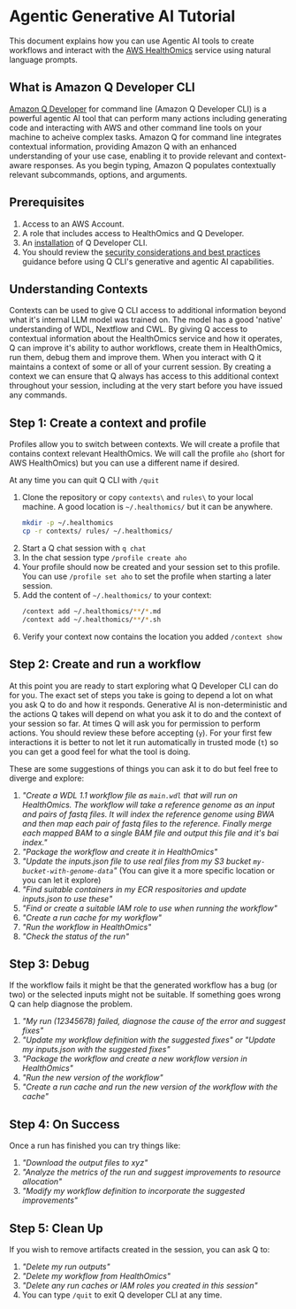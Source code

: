 # Agentic Generative AI Tutorial

This document explains how you can use Agentic AI tools to create workflows and interact with the [AWS HealthOmics](https://docs.aws.amazon.com/omics/latest/dev/what-is-healthomics.html) service using natural language prompts.

## What is Amazon Q Developer CLI
[Amazon Q Developer](https://docs.aws.amazon.com/amazonq/latest/qdeveloper-ug/what-is.html) for command line (Amazon Q Developer CLI) is a powerful agentic AI tool that can perform many actions including generating code and interacting with AWS and other command line tools on your machine to acheive complex tasks. Amazon Q for command line integrates contextual information, providing Amazon Q with an enhanced understanding of your use case, enabling it to provide relevant and context-aware responses. As you begin typing, Amazon Q populates contextually relevant subcommands, options, and arguments.

## Prerequisites
1. Access to an AWS Account.
2. A role that includes access to HealthOmics and Q Developer.
3. An [installation](https://docs.aws.amazon.com/amazonq/latest/qdeveloper-ug/command-line-installing.html) of Q Developer CLI.
4. You should review the [security considerations and best practices](https://docs.aws.amazon.com/amazonq/latest/qdeveloper-ug/command-line-chat-security.html) guidance before using Q CLI's generative and agentic AI capabilities.

## Understanding Contexts
Contexts can be used to give Q CLI access to additional information beyond what it's internal LLM model was trained on. The model has a good 'native' understanding of WDL, Nextflow and CWL. By giving Q access to contextual information about the HealthOmics service and how it operates, Q can improve it's ability to author workflows, create them in HealthOmics, run them, debug them and improve them. When you interact with Q it maintains a context of some or all of your current session. By creating a context we can ensure that Q always has access to this additional context throughout your session, including at the very start before you have issued any commands.

## Step 1: Create a context and profile
Profiles allow you to switch between contexts. We will create a profile that contains context relevant HealthOmics. We will call the profile `aho` (short for AWS HealthOmics) but you can use a different name if desired.

At any time you can quit Q CLI with `/quit`

1. Clone the repository or copy `contexts\` and `rules\` to your local machine. A good location is `~/.healthomics/` but it can be anywhere.
   ```bash
   mkdir -p ~/.healthomics
   cp -r contexts/ rules/ ~/.healthomics/
   ```
2. Start a Q chat session with `q chat`
3. In the chat session type `/profile create aho`
4. Your profile should now be created and your session set to this profile. You can use `/profile set aho` to set the profile when starting a later session.
5. Add the content of `~/.healthomics/` to your context:
      ```bash
      /context add ~/.healthomics/**/*.md
      /context add ~/.healthomics/**/*.sh
      ```
7. Verify your context now contains the location you added `/context show`


## Step 2: Create and run a workflow
At this point you are ready to start exploring what Q Developer CLI can do for you. The exact set of steps you take is going to depend a lot on what you ask Q to do and how it responds. Generative AI is non-deterministic and the actions Q takes will depend on what you ask it to do and the context of your session so far. At times Q will ask you for permission to perform actions. You should review these before accepting (`y`). For your first few interactions it is better to not let it run automatically in trusted mode (`t`) so you can get a good feel for what the tool is doing.

These are some suggestions of things you can ask it to do but feel free to diverge and explore:
1. *"Create a WDL 1.1 workflow file as `main.wdl` that will run on HealthOmics. The workflow will take a reference genome as an input and pairs of fastq files. It will index the reference genome using BWA and then map each pair of fastq files to the reference. Finally merge each mapped BAM to a single BAM file and output this file and it's bai index."*
2. *"Package the workflow and create it in HealthOmics"*
3. *"Update the inputs.json file to use real files from my S3 bucket `my-bucket-with-genome-data`"* (You can give it a more specific location or you can let it explore)
4. *"Find suitable containers in my ECR respositories and update inputs.json to use these"*
5. *"Find or create a suitable IAM role to use when running the workflow"*
6. *"Create a run cache for my workflow"*
7. *"Run the workflow in HealthOmics"*
8. *"Check the status of the run"*

## Step 3: Debug
If the workflow fails it might be that the generated workflow has a bug (or two) or the selected inputs might not be suitable. If something goes wrong Q can help diagnose the problem.

1. *"My run (12345678) failed, diagnose the cause of the error and suggest fixes"*
2. *"Update my workflow definition with the suggested fixes" or "Update my inputs.json with the suggested fixes"*
3. *"Package the workflow and create a new workflow version in HealthOmics"*
4. *"Run the new version of the workflow"*
5. *"Create a run cache and run the new version of the workflow with the cache"*

## Step 4: On Success
Once a run has finished you can try things like:

1. *"Download the output files to xyz"*
2. *"Analyze the metrics of the run and suggest improvements to resource allocation"*
3. *"Modify my workflow definition to incorporate the suggested improvements"*

## Step 5: Clean Up
If you wish to remove artifacts created in the session, you can ask Q to:

1. *"Delete my run outputs"*
2. *"Delete my workflow from HealthOmics"*
3. *"Delete any run caches or IAM roles you created in this session"*
4. You can type `/quit` to exit Q developer CLI at any time.

